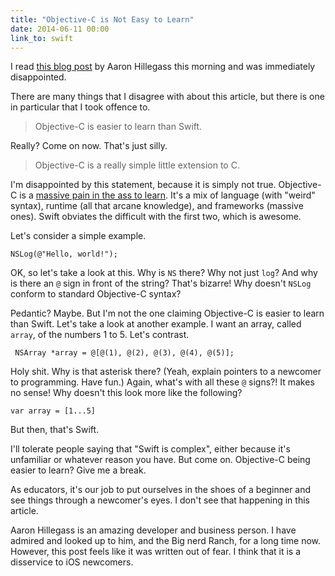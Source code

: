 ```yaml
---
title: "Objective-C is Not Easy to Learn"
date: 2014-06-11 00:00
link_to: swift
---
```


<import><p>I read <a href="http://www.bignerdranch.com/blog/ios-developers-need-to-know-objective-c/">this blog post</a> by Aaron Hillegass this morning and was immediately disappointed. </p>

<p>There are many things that I disagree with about this article, but there is one in particular that I took offence to. </p>

<!-- more -->

<blockquote>
  <p>Objective-C is easier to learn than Swift.</p>
</blockquote>

<p>Really? Come on now. That's just silly. </p>

<blockquote>
  <p>Objective-C is a really simple little extension to C.</p>
</blockquote>

<p>I'm disappointed by this statement, because it is simply not true. Objective-C is a <a href="http://ashfurrow.com/blog/2012/03/why-objective-c-is-hard">massive pain in the ass to learn</a>. It's a mix of language (with "weird" syntax), runtime (all that arcane knowledge), and frameworks (massive ones). Swift obviates the difficult with the first two, which is awesome. </p>

<p>Let's consider a simple example. </p>

<pre><code>NSLog(@"Hello, world!");
</code></pre>

<p>OK, so let's take a look at this. Why is <code>NS</code> there? Why not just <code>log</code>? And why is there an <code>@</code> sign in front of the string? That's bizarre! Why doesn't <code>NSLog</code> conform to standard Objective-C syntax? </p>

<p>Pedantic? Maybe. But I'm not the one claiming Objective-C is easier to learn than Swift. Let's take a look at another example. I want an array, called <code>array</code>, of the numbers 1 to 5. Let's contrast. </p>

<pre><code> NSArray *array = @[@(1), @(2), @(3), @(4), @(5)];
</code></pre>

<p>Holy shit. Why is that asterisk there? (Yeah, explain pointers to a newcomer to programming. Have fun.) Again, what's with all these <code>@</code> signs?! It makes no sense! Why doesn't this look more like the following?</p>

<pre><code>var array = [1...5]
</code></pre>

<p>But then, that's Swift. </p>

<p>I'll tolerate people saying that "Swift is complex", either because it's unfamiliar or whatever reason you have. But come on. Objective-C being easier to learn? Give me a break. </p>

<p>As educators, it's our job to put ourselves in the shoes of a beginner and see things through a newcomer's eyes. I don't see that happening in this article. </p>

<p>Aaron Hillegass is an amazing developer and business person. I have admired and looked up to him, and the Big nerd Ranch, for a long time now. However, this post feels like it was written out of fear. I think that it is a disservice to iOS newcomers. </p></import>

